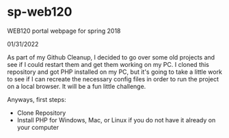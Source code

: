 # sp-web120
WEB120 portal webpage for spring 2018

01/31/2022

As part of my Github Cleanup, I decided to go over some old projects and see if I could restart them and get them working on my PC. I cloned this repository and got PHP installed on my PC, but it's going to take a little work to see if I can recreate the necessary config files in order to run the project on a local browser. It will be a fun little challenge. 

Anyways, first steps:

- Clone Repository
- Install PHP for Windows, Mac, or Linux if you do not have it already on your computer
